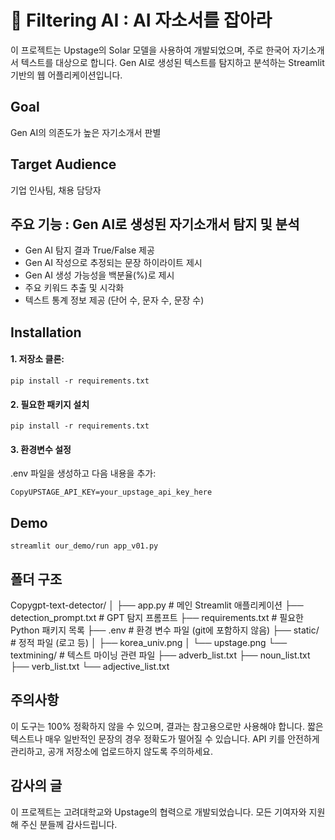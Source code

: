 # 📝 Filtering AI : AI 자소서를 잡아라

이 프로젝트는 Upstage의 Solar 모델을 사용하여 개발되었으며, 주로 한국어 자기소개서 텍스트를 대상으로 합니다. Gen AI로 생성된 텍스트를 탐지하고 분석하는 Streamlit 기반의 웹 어플리케이션입니다. 

## Goal

Gen AI의 의존도가 높은 자기소개서 판별



## Target Audience

기업 인사팀, 채용 담당자



## 주요 기능 : Gen AI로 생성된 자기소개서 탐지 및 분석

 - Gen AI 탐지 결과 True/False 제공
 - Gen AI 작성으로 추정되는 문장 하이라이트 제시
 - Gen AI 생성 가능성을 백분율(%)로 제시
 - 주요 키워드 추출 및 시각화
 - 텍스트 통계 정보 제공 (단어 수, 문자 수, 문장 수)



## Installation

#### 1. 저장소 클론:

```
pip install -r requirements.txt
```


#### 2. 필요한 패키지 설치

```
pip install -r requirements.txt
```

#### 3. 환경변수 설정
.env 파일을 생성하고 다음 내용을 추가:

```
CopyUPSTAGE_API_KEY=your_upstage_api_key_here
```


## Demo

```
streamlit our_demo/run app_v01.py
```


## 폴더 구조

Copygpt-text-detector/
│
├── app.py                  # 메인 Streamlit 애플리케이션
├── detection_prompt.txt    # GPT 탐지 프롬프트
├── requirements.txt        # 필요한 Python 패키지 목록
├── .env                    # 환경 변수 파일 (git에 포함하지 않음)
├── static/                 # 정적 파일 (로고 등)
│   ├── korea_univ.png
│   └── upstage.png
└── textmining/             # 텍스트 마이닝 관련 파일
    ├── adverb_list.txt
    ├── noun_list.txt
    ├── verb_list.txt
    └── adjective_list.txt


## 주의사항

이 도구는 100% 정확하지 않을 수 있으며, 결과는 참고용으로만 사용해야 합니다.
짧은 텍스트나 매우 일반적인 문장의 경우 정확도가 떨어질 수 있습니다.
API 키를 안전하게 관리하고, 공개 저장소에 업로드하지 않도록 주의하세요.


## 감사의 글

이 프로젝트는 고려대학교와 Upstage의 협력으로 개발되었습니다. 모든 기여자와 지원해 주신 분들께 감사드립니다.
